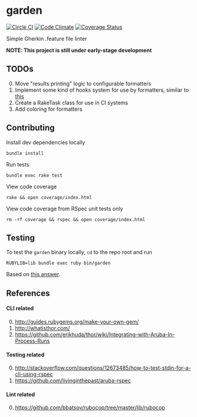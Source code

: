 garden
===

[![Circle CI](https://circleci.com/gh/smoll/garden.svg?style=svg)](https://circleci.com/gh/smoll/garden) [![Code Climate](https://codeclimate.com/github/smoll/garden/badges/gpa.svg)](https://codeclimate.com/github/smoll/garden) [![Coverage Status](https://coveralls.io/repos/smoll/garden/badge.svg?branch=master)](https://coveralls.io/r/smoll/garden?branch=master)

Simple Gherkin .feature file linter

**NOTE: This project is still under early-stage development**

## TODOs

0. Move "results printing" logic to configurable formatters
0. Implement some kind of hooks system for use by formatters, similar to [this](https://github.com/bbatsov/rubocop/blob/master/lib/rubocop/formatter/base_formatter.rb#L30-L41)
0. Create a RakeTask class for use in CI systems
0. Add coloring for formatters

## Contributing

Install dev dependencies locally
```
bundle install
```

Run tests
```
bundle exec rake test
```

View code coverage
```
rake && open coverage/index.html
```

View code coverage from RSpec unit tests only
```
rm -rf coverage && rspec && open coverage/index.html
```

## Testing

To test the `garden` binary locally, `cd` to the repo root and run
```
RUBYLIB=lib bundle exec ruby bin/garden
```
Based on [this answer](http://stackoverflow.com/a/23367196/3456726).

## References

#### CLI related

0. http://guides.rubygems.org/make-your-own-gem/
0. http://whatisthor.com/
0. https://github.com/erikhuda/thor/wiki/Integrating-with-Aruba-In-Process-Runs

#### Testing related
0. http://stackoverflow.com/questions/12673485/how-to-test-stdin-for-a-cli-using-rspec
0. https://github.com/livinginthepast/aruba-rspec

#### Lint related

0. https://github.com/bbatsov/rubocop/tree/master/lib/rubocop

